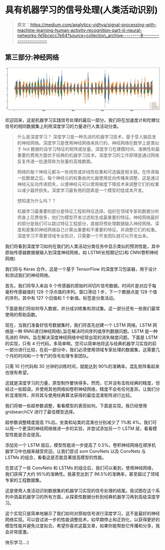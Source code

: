 # 具有机器学习的信号处理(人类活动识别)

> 原文：<https://medium.com/analytics-vidhya/signal-processing-with-machine-learning-human-activity-recognition-part-iii-neural-networks-fe5bcecc7e64?source=collection_archive---------8----------------------->

## 第三部分:神经网络

![](img/3d45d7590619dfa8f209d4a85b1ca41e.png)

欢迎回来，这是机器学习实践信号处理的最后一部分。我们将在加速度计和陀螺仪信号的相同数据集上利用深度学习的力量进行人类活动分类。

> 什么是深度学习？
> 深度学习是一种先进的机器学习技术，基于受人脑启发的神经网络。深度学习是使用神经网络来执行的，神经网络在数学上是类似于 fed 数据的自学习特征的矩阵或张量。深度学习在建模时间、准确性和最重要的费用方面优于经典的机器学习技术。深度学习的工作原理是通过网络反复传递一批通常称为张量的高维数据。
> 
> 网络的每个神经元都与一些线性或非线性权重和可选偏差相关联。在传递每一批数据之后，每个神经元的权重由优化器使用反向传播来调整，这是通过神经元反向传递损失，以便神经元可以使用梯度下降技术来调整它们的权重以减少最终损失。深度学习最有用的因素是一个模型的低成本开发。
> 
> 想知道为什么吗？？
> 
> 机器学习最重要的部分是特征工程和特征选择。组织在领域专家和数据分析师身上花费很多，他们为模型开发过滤和生成最重要的特征。神经网络最好的部分是我们可以跳过特征工程部分，直接将预处理数据输入神经网络。深度和密集的神经网络自己计算出重要和不重要的特征，并调整它们的权重。深度学习不需要领域专业知识，只需要一个开发团队就可以开发出来。

我们将看到深度学习如何在我们的人类活动分类任务中显示类似的预测性能，其中原始传感器数据被输入到深度神经网络，如 LSTM(长短期记忆)和 CNN(卷积神经网络)

我们将与 Keras 合作，这是一个基于 TensorFlow 的深度学习包装器，用于设计和测试我们的神经网络。

首先，我们将导入来自 9 个传感器的原始时间切片信号数据。时间片是对应于每毫秒传感器值的 128 个浮点值的序列。窗口滑动 1 步，下一个数据点是 128 个值的序列，其中有 127 个旧值和 1 个新值。标签是分类活动。

下面是我们将如何导入数据，并分成训练集和测试集。这一部分还有一些我们最常使用的帮助函数。

现在，当我们准备好信号数据集时，我们将首先创建一个 LSTM 网络。LSTM 网络是一种 RNN(递归神经网络),旨在解决时间序列或序列数据问题。LSTM 是一种先进的 RNN，旨在解决深度神经网络中经常出现的消失梯度问题。下面是 LSTM 的实现，只有 4 行代码，多简单啊。您可以简单地将这与经典机器学习实现的前一部分进行比较，在前一部分中，我们必须使用领域专家处理的数据集，这需要几个月的时间和一个专门的信号处理专家团队。

只需 10 行代码和 30 分钟的训练时间，就能达到 90%的准确率。混乱矩阵看起来也很有希望。

这就是深度学习的力量，原型制作要快得多。然而，它并没有击败经典的精度，但经过一些超调，并使用其他网络如卷积神经网络，精度不会有任何差异。让我们分析混淆矩阵，并将其与使用经典算法获得的最佳混淆矩阵进行比较。

我们将做一些超参数调整，看看模型的表现如何。下面是实现。我已经使用 gridsearchCV 进行了最佳模型选择。

超参数调整精度提高 1%后。坐类和站类的混淆也分别减少了 1%和 4%。我们可以用一个更深的神经网络做进一步的实验，并尝试添加另一个 LSTM 层，看看模型性能是否会提高。

添加另一个 LSTM 层后，模型性能进一步提高了 0.5%。卷积神经网络在顺序机器学习中也越来越受欢迎。让我们尝试 som ConvNets 以及 ConvNets 与 LSTMs 的组合，看看这是否能显著提高模型的性能。

在尝试了一些 ConvNets 和 LSTMs 的组合后，我们可以看到，使用神经网络，我们获得了大约 95%的准确性。我甚至达到了 96.5%的准确率，甚至超过了领域专家的工程数据集。

这是使用人类活动识别数据集的机器学习实现的信号处理的结尾。我试图在这个系列中涵盖机器学习的所有方面，从探索性数据分析到经典机器学习再到高级深度学习。

这个实现只是简单地展示了我们如何对原始信号进行深度学习，这不是最好的神经网络实现。可以尝试进一步的性能调整技术，如早期停止和正则化，以获得更好的模型性能并避免过度拟合。希望你喜欢这篇文章，如果你能帮助它传播和分享，我会非常感激。

快乐学习…:)